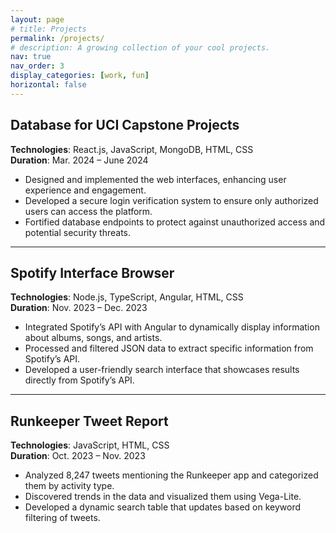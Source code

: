 ```yaml
---
layout: page
# title: Projects
permalink: /projects/
# description: A growing collection of your cool projects.
nav: true
nav_order: 3
display_categories: [work, fun]
horizontal: false
---
```


## Database for UCI Capstone Projects  
**Technologies**: React.js, JavaScript, MongoDB, HTML, CSS  
**Duration**: Mar. 2024 – June 2024

- Designed and implemented the web interfaces, enhancing user experience and engagement.
- Developed a secure login verification system to ensure only authorized users can access the platform.
- Fortified database endpoints to protect against unauthorized access and potential security threats.

---

## Spotify Interface Browser  
**Technologies**: Node.js, TypeScript, Angular, HTML, CSS  
**Duration**: Nov. 2023 – Dec. 2023

- Integrated Spotify’s API with Angular to dynamically display information about albums, songs, and artists.
- Processed and filtered JSON data to extract specific information from Spotify’s API.
- Developed a user-friendly search interface that showcases results directly from Spotify’s API.

---

## Runkeeper Tweet Report  
**Technologies**: JavaScript, HTML, CSS  
**Duration**: Oct. 2023 – Nov. 2023

- Analyzed 8,247 tweets mentioning the Runkeeper app and categorized them by activity type.
- Discovered trends in the data and visualized them using Vega-Lite.
- Developed a dynamic search table that updates based on keyword filtering of tweets.